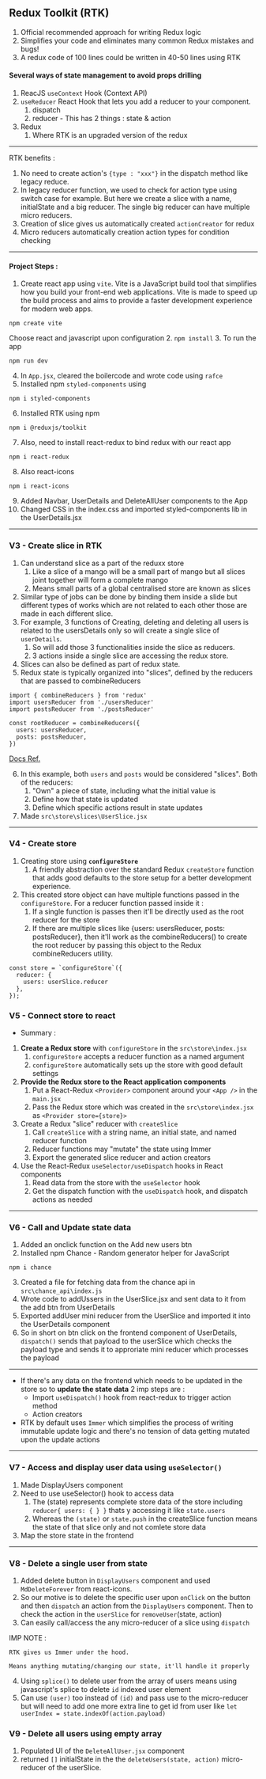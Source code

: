 ## Redux Toolkit (RTK)

1. Official recommended approach for writing Redux logic
2. Simplifies your code and eliminates many common Redux mistakes and bugs!
3. A redux code of 100 lines could be written in 40-50 lines using RTK

#### Several ways of state management to avoid props drilling

1. ReacJS `useContext` Hook (Context API)
2. `useReducer` React Hook that lets you add a reducer to your component.
   1. dispatch
   2. reducer - This has 2 things : state & action
3. Redux
   1. Where RTK is an upgraded version of the redux

---

RTK benefits :

1. No need to create action's `{type : "xxx"}` in the dispatch method like legacy reduce.
2. In legacy reducer function, we used to check for action type using switch case for example. But here we create a slice with a name, initialState and a big reducer. The single big reducer can have multiple micro reducers.
3. Creation of slice gives us automatically created `actionCreator` for redux
4. Micro reducers automatically creation action types for condition checking

---

#### Project Steps :

1. Create react app using `vite`. Vite is a JavaScript build tool that simplifies how you build your front-end web applications. Vite is made to speed up the build process and aims to provide a faster development experience for modern web apps.

```
npm create vite
```

Choose react and javascript upon configuration 2. `npm install` 3. To run the app

```
npm run dev
```

4. In `App.jsx`, cleared the boilercode and wrote code using `rafce`
5. Installed npm `styled-components` using

```
npm i styled-components
```

6. Installed RTK using npm

```
npm i @reduxjs/toolkit
```

7. Also, need to install react-redux to bind redux with our react app

```
npm i react-redux
```

8. Also react-icons

```
npm i react-icons
```

9. Added Navbar, UserDetails and DeleteAllUser components to the App
10. Changed CSS in the index.css and imported styled-components lib in the UserDetails.jsx

---

### V3 - Create slice in RTK

1. Can understand slice as a part of the reduxx store
   1. Like a slice of a mango will be a small part of mango but all slices joint together will form a complete mango
   2. Means small parts of a global centralised store are known as slices
2. Similar type of jobs can be done by binding them inside a slide but different types of works which are not related to each other those are made in each different slice.
3. For example, 3 functions of Creating, deleting and deleting all users is related to the usersDetails only so will create a single slice of `userDetails`.
   1. So will add those 3 functionalities inside the slice as reducers.
   2. 3 actions inside a single slice are accessing the redux store.
4. Slices can also be defined as part of redux state.
5. Redux state is typically organized into "slices", defined by the reducers that are passed to combineReducers

```
import { combineReducers } from 'redux'
import usersReducer from './usersReducer'
import postsReducer from './postsReducer'

const rootReducer = combineReducers({
  users: usersReducer,
  posts: postsReducer,
})
```

[Docs Ref.](https://redux-toolkit.js.org/usage/usage-guide#creating-slices-of-state)

6. In this example, both `users` and `posts` would be considered "slices". Both of the reducers:
   1. "Own" a piece of state, including what the initial value is
   2. Define how that state is updated
   3. Define which specific actions result in state updates
7. Made `src\store\slices\UserSlice.jsx`

---

### V4 - Create store

1. Creating store using **`configureStore`**
   1. A friendly abstraction over the standard Redux `createStore` function that adds good defaults to the store setup for a better development experience.
2. This created store object can have multiple functions passed in the `configureStore`. For a reducer function passed inside it :
   1. If a single function is passes then it'll be directly used as the root reducer for the store
   2. If there are multiple slices like {users: usersReducer, posts: postsReducer}, then it'll work as the combineReducers() to create the root reducer by passing this object to the Redux combineReducers utility.

```
const store = `configureStore`({
  reducer: {
    users: userSlice.reducer
  },
});
```

### V5 - Connect store to react

- Summary :

1. **Create a Redux store** with `configureStore` in the `src\store\index.jsx`
   1. `configureStore` accepts a reducer function as a named argument
   2. `configureStore` automatically sets up the store with good default settings
2. **Provide the Redux store to the React application components**
   1. Put a React-Redux `<Provider>` component around your `<App />` in the `main.jsx`
   2. Pass the Redux store which was created in the `src\store\index.jsx` as `<Provider store={store}>`
3. Create a Redux "slice" reducer with `createSlice`
   1. Call `createSlice` with a string name, an initial state, and named reducer function
   2. Reducer functions may "mutate" the state using Immer
   3. Export the generated slice reducer and action creators
4. Use the React-Redux `useSelector/useDispatch` hooks in React components
   1. Read data from the store with the `useSelector` hook
   2. Get the dispatch function with the `useDispatch` hook, and dispatch actions as needed

---

### V6 - Call and Update state data

1. Added an onclick function on the Add new users btn
2. Installed npm Chance - Random generator helper for JavaScript

```
npm i chance
```

3. Created a file for fetching data from the chance api in `src\chance_api\index.js`
4. Wrote code to addUssers in the UserSlice.jsx and sent data to it from the add btn from UserDetails
5. Exported addUser mini reducer from the UserSlice and imported it into the UserDetails component
6. So in short on btn click on the frontend component of UserDetails, `dispatch()` sends that payload to the userSlice which checks the payload type and sends it to approriate mini reducer which processes the payload

---

- If there's any data on the frontend which needs to be updated in the store so to **update the state data** 2 imp steps are :
  - Import `useDispatch()` hook from react-redux to trigger action method
  - Action creators
- RTK by default uses `Immer` which simplifies the process of writing immutable update logic and there's no tension of data getting mutated upon the update actions

---

### V7 - Access and display user data using `useSelector()`

1. Made DisplayUsers component
2. Need to use useSelector() hook to access data
   1. The (state) represents complete store data of the store including `reducer{ users: { } }` thats y accessing it like `state.users`
   2. Whereas the `(state)` or `state.push` in the createSlice function means the state of that slice only and not comlete store data
3. Map the store state in the frontend

---

### V8 - Delete a single user from state

1. Added delete button in `DisplayUsers` component and used `MdDeleteForever` from react-icons.
2. So our motive is to delete the specific user upon `onClick` on the button and then `dispatch` an action from the `DisplayUsers` component. Then to check the action in the `userSlice` for `removeUser`(state, action)
3. Can easily call/access the any micro-reducer of a slice using `dispatch`

IMP NOTE :

```
RTK gives us Immer under the hood.

Means anything mutating/changing our state, it'll handle it properly
```

4. Using `splice()` to delete user from the array of users means using javascript's splice to delete `id` indexed user element
5. Can use `(user)` too instead of `(id)` and pass use to the micro-reducer but will need to add one more extra line to get id from user like `let userIndex = state.indexOf(action.payload)`

### V9 - Delete all users using empty array

1. Populated UI of the `DeleteAllUser.jsx` component
2. returned `[]` initialState in the the `deleteUsers(state, action)` micro-reducer of the userSlice.
